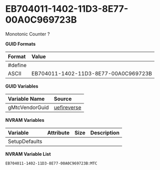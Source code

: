 # EB704011-1402-11D3-8E77-00A0C969723B

Monotonic Counter ?

**GUID Formats**

| Format  | Value | 
|:--------|:------|
| #define |  |
| ASCII   | EB704011-1402-11D3-8E77-00A0C969723B |

**GUID Variables**

| Variable Name           | Source | 
|:------------------------|:-------|
| gMtcVendorGuid          | [uefireverse](https://github.com/jethrogb/uefireverse/blob/master/guiddb/efi_guid.c) |

**NVRAM Variables**

| Variable           | Attribute | Size | Description | 
|:-------------------|:----------|:-----|:------------|
| SetupDefaults         |           |      |             |

**NVRAM Variable List**

```
EB704011-1402-11D3-8E77-00A0C969723B:MTC
```